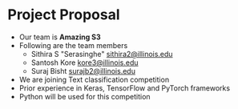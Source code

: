 # Project Proposal

- Our team is **Amazing S3**
- Following are the team members
  -   Sithira	S	"Serasinghe"	sithira2@illinois.edu	
  -   Santosh		Kore	kore3@illinois.edu	
  -   Suraj		Bisht	surajb2@illinois.edu
- We are joining Text classification competition
- Prior experience in Keras, TensorFlow and PyTorch frameworks
- Python will be used for this competition

